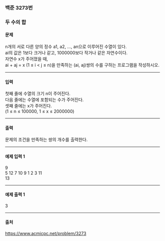 ### 백준  3273번
### 두 수의 합
#### 문제
n개의 서로 다른 양의 정수 a1, a2, ..., an으로 이루어진 수열이 있다. \
ai의 값은 1보다 크거나 같고, 1000000보다 작거나 같은 자연수이다. \
자연수 x가 주어졌을 때, \
ai + aj = x (1 ≤ i < j ≤ n)을 만족하는 (ai, aj)쌍의 수를 구하는 프로그램을 작성하시오.

---
#### 입력
첫째 줄에 수열의 크기 n이 주어진다. \
다음 줄에는 수열에 포함되는 수가 주어진다. \
셋째 줄에는 x가 주어진다. \
(1 ≤ n ≤ 100000, 1 ≤ x ≤ 2000000)

---
#### 출력
문제의 조건을 만족하는 쌍의 개수를 출력한다.

---
#### 예제 입력 1 
9 \
5 12 7 10 9 1 2 3 11 \
13

---
#### 예제 출력 1 
3

---
#### 출처
https://www.acmicpc.net/problem/3273